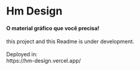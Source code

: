 <h1>Hm Design</h1>
<h4>O material gráfico que você precisa!</h4>
this project and this Readme is under development.
<br><br>
Deployed in:<br>
https://hm-design.vercel.app/
